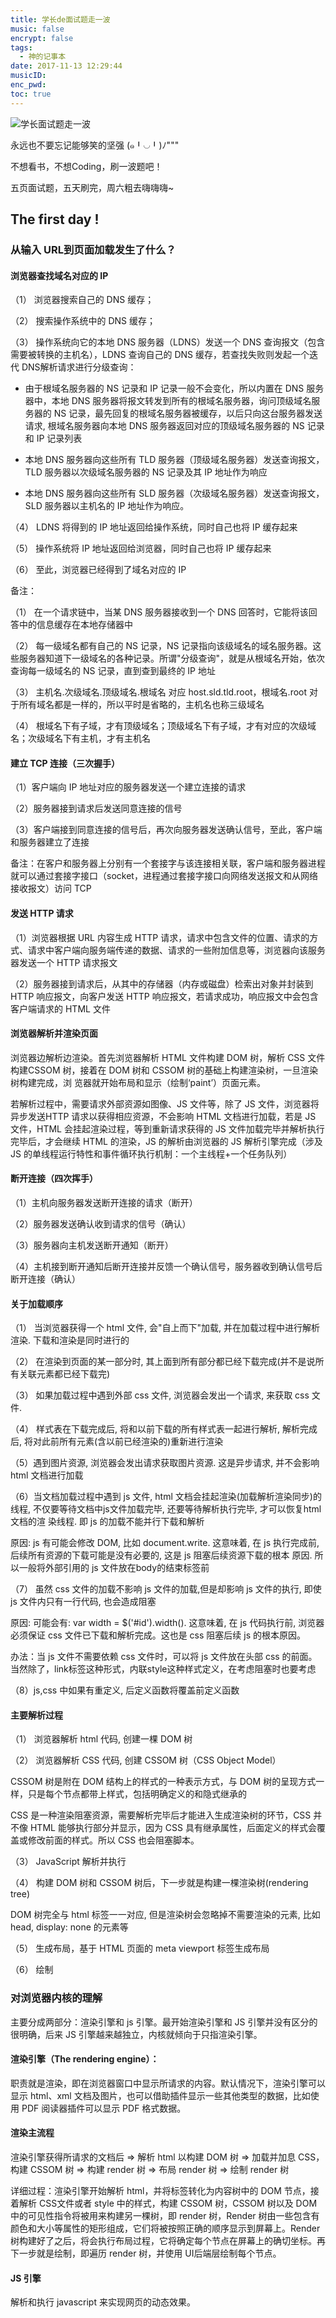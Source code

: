 ```yaml
---
title: 学长de面试题走一波
music: false
encrypt: false
tags:
  - 神的记事本
date: 2017-11-13 12:29:44
musicID:
enc_pwd:
toc: true
---
```


![学长面试题走一波](/assets/blogImg/interview-test.jpg)

永远也不要忘记能够笑的坚强 (๑╹◡╹)ﾉ"""

不想看书，不想Coding，刷一波题吧！

五页面试题，五天刷完，周六粗去嗨嗨嗨~

<!-- more -->

## The first day !

### 从输入 URL到页面加载发生了什么？

#### 浏览器查找域名对应的 IP

（1） 浏览器搜索自己的 DNS 缓存；

（2） 搜索操作系统中的 DNS 缓存；

（3） 操作系统向它的本地 DNS 服务器（LDNS）发送一个 DNS 查询报文（包含需要被转换的主机名），LDNS 查询自己的 DNS 缓存，若查找失败则发起一个迭代 DNS解析请求进行分级查询：

+ 由于根域名服务器的 NS 记录和 IP 记录一般不会变化，所以内置在 DNS 服务器中，本地 DNS 服务器将报文转发到所有的根域名服务器，询问顶级域名服务器的 NS 记录，最先回复的根域名服务器被缓存，以后只向这台服务器发送请求, 根域名服务器向本地 DNS 服务器返回对应的顶级域名服务器的 NS 记录和 IP 记录列表

+ 本地 DNS 服务器向这些所有 TLD 服务器（顶级域名服务器）发送查询报文，TLD 服务器以次级域名服务器的 NS 记录及其 IP 地址作为响应

+ 本地 DNS 服务器向这些所有 SLD 服务器（次级域名服务器）发送查询报文，SLD 服务器以主机名的 IP 地址作为响应。

（4） LDNS 将得到的 IP 地址返回给操作系统，同时自己也将 IP 缓存起来

（5） 操作系统将 IP 地址返回给浏览器，同时自己也将 IP 缓存起来

（6） 至此，浏览器已经得到了域名对应的 IP

备注：

（1） 在一个请求链中，当某 DNS 服务器接收到一个 DNS 回答时，它能将该回答中的信息缓存在本地存储器中

（2） 每一级域名都有自己的 NS 记录，NS 记录指向该级域名的域名服务器。这些服务器知道下一级域名的各种记录。所谓"分级查询"，就是从根域名开始，依次查询每一级域名的
NS 记录，直到查到最终的 IP 地址

（3） 主机名.次级域名.顶级域名.根域名 对应 host.sld.tld.root，根域名.root 对于所有域名都是一样的，所以平时是省略的，主机名也称三级域名

（4） 根域名下有子域，才有顶级域名；顶级域名下有子域，才有对应的次级域名；次级域名下有主机，才有主机名

#### 建立 TCP 连接（三次握手）

（1）客户端向 IP 地址对应的服务器发送一个建立连接的请求

（2）服务器接到请求后发送同意连接的信号

（3）客户端接到同意连接的信号后，再次向服务器发送确认信号，至此，客户端和服务器建立了连接

备注：在客户和服务器上分别有一个套接字与该连接相关联，客户端和服务器进程就可以通过套接字接口（socket，进程通过套接字接口向网络发送报文和从网络接收报文）访问 TCP

#### 发送 HTTP 请求

（1）浏览器根据 URL 内容生成 HTTP 请求，请求中包含文件的位置、请求的方式、请求中客户端向服务端传递的数据、请求的一些附加信息等，浏览器向该服务器发送一个 HTTP
请求报文

（2）服务器接到请求后，从其中的存储器（内存或磁盘）检索出对象并封装到 HTTP 响应报文，向客户发送 HTTP 响应报文，若请求成功，响应报文中会包含客户端请求的 HTML
文件

#### 浏览器解析并渲染页面

浏览器边解析边渲染。首先浏览器解析 HTML 文件构建 DOM 树，解析 CSS 文件构建CSSOM 树，接着在 DOM 树和 CSSOM 树的基础上构建渲染树，一旦渲染树构建完成，浏
览器就开始布局和显示（绘制‘paint’）页面元素。

若解析过程中，需要请求外部资源如图像、JS 文件等，除了 JS 文件，浏览器将异步发送HTTP 请求以获得相应资源，不会影响 HTML 文档进行加载，若是 JS 文件，HTML 会挂起渲染过程，等到重新请求获得的 JS 文件加载完毕并解析执行完毕后，才会继续 HTML 的渲染，JS 的解析由浏览器的 JS 解析引擎完成（涉及 JS 的单线程运行特性和事件循环执行机制：一个主线程+一个任务队列）

#### 断开连接（四次挥手）

（1）主机向服务器发送断开连接的请求（断开）

（2）服务器发送确认收到请求的信号（确认）

（3）服务器向主机发送断开通知（断开）

（4）主机接到断开通知后断开连接并反馈一个确认信号，服务器收到确认信号后断开连接（确认）

#### 关于加载顺序

（1） 当浏览器获得一个 html 文件, 会"自上而下"加载, 并在加载过程中进行解析渲染. 下载和渲染是同时进行的

（2） 在渲染到页面的某一部分时, 其上面到所有部分都已经下载完成(并不是说所有关联元素都已经下载完)

（3） 如果加载过程中遇到外部 css 文件, 浏览器会发出一个请求, 来获取 css 文件.

（4） 样式表在下载完成后, 将和以前下载的所有样式表一起进行解析, 解析完成后, 将对此前所有元素(含以前已经渲染的)重新进行渲染

（5）遇到图片资源, 浏览器会发出请求获取图片资源. 这是异步请求, 并不会影响 html 文档进行加载

（6）当文档加载过程中遇到 js 文件, html 文档会挂起渲染(加载解析渲染同步)的线程, 不仅要等待文档中js文件加载完毕, 还要等待解析执行完毕, 才可以恢复html文档的渲
染线程. 即 js 的加载不能并行下载和解析

原因: js 有可能会修改 DOM, 比如 document.write. 这意味着, 在 js 执行完成前, 后续所有资源的下载可能是没有必要的, 这是 js 阻塞后续资源下载的根本
原因. 所以一般将外部引用的 js 文件放在body的结束标签前

（7） 虽然 css 文件的加载不影响 js 文件的加载,但是却影响 js 文件的执行, 即使 js 文件内只有一行代码, 也会造成阻塞

原因: 可能会有: var width = $('#id').width(). 这意味着, 在 js 代码执行前, 浏览器必须保证 css 文件已下载和解析完成。这也是 css 阻塞后续 js 的根本原因。

办法：当 js 文件不需要依赖 css 文件时，可以将 js 文件放在头部 css 的前面。当然除了，link标签这种形式，内联style这种样式定义，在考虑阻塞时也要考虑

（8）js,css 中如果有重定义, 后定义函数将覆盖前定义函数

#### 主要解析过程

（1） 浏览器解析 html 代码, 创建一棵 DOM 树

（2） 浏览器解析 CSS 代码, 创建 CSSOM 树（CSS Object Model）

CSSOM 树是附在 DOM 结构上的样式的一种表示方式，与 DOM 树的呈现方式一样，只是每个节点都带上样式，包括明确定义的和隐式继承的

CSS 是一种渲染阻塞资源，需要解析完毕后才能进入生成渲染树的环节，CSS 并不像 HTML 能够执行部分并显示，因为 CSS 具有继承属性，后面定义的样式会覆盖或修改前面的样式。所以 CSS 也会阻塞脚本。

（3） JavaScript 解析并执行

（4） 构建 DOM 树和 CSSOM 树后，下一步就是构建一棵渲染树(rendering tree)

DOM 树完全与 html 标签一一对应, 但是渲染树会忽略掉不需要渲染的元素, 比如head, display: none 的元素等

（5） 生成布局，基于 HTML 页面的 meta viewport 标签生成布局

（6） 绘制

### 对浏览器内核的理解

主要分成两部分：渲染引擎和 js 引擎。最开始渲染引擎和 JS 引擎并没有区分的很明确，后来 JS 引擎越来越独立，内核就倾向于只指渲染引擎。

#### 渲染引擎（The rendering engine）：

职责就是渲染，即在浏览器窗口中显示所请求的内容。默认情况下，渲染引擎可以显示 html、xml 文档及图片，也可以借助插件显示一些其他类型的数据，比如使用 PDF 阅读器插件可以显示 PDF 格式数据。

#### 渲染主流程

渲染引擎获得所请求的文档后 => 解析 html 以构建 DOM 树 => 加载并加息 CSS，构建 CSSOM 树 => 构建 render 树 => 布局 render 树 => 绘制 render 树

详细过程：渲染引擎开始解析 html，并将标签转化为内容树中的 DOM 节点，接着解析 CSS文件或者 style 中的样式，构建 CSSOM 树，CSSOM 树以及 DOM 中的可见性指令将被用来构建另一棵树，即 render 树，Render 树由一些包含有颜色和大小等属性的矩形组成，它们将被按照正确的顺序显示到屏幕上。Render 树构建好了之后，将会执行布局过程，它将确定每个节点在屏幕上的确切坐标。再下一步就是绘制，即遍历 render 树，并使用 UI后端层绘制每个节点。

#### JS 引擎

解析和执行 javascript 来实现网页的动态效果。
